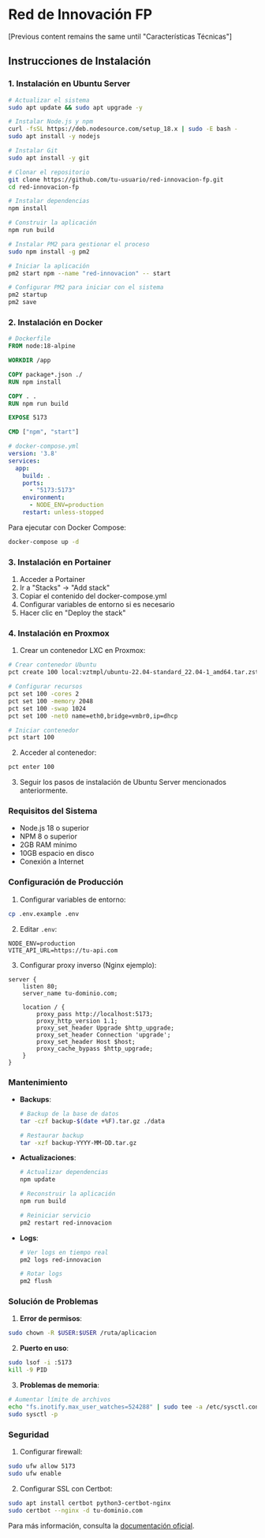 # Red de Innovación FP

[Previous content remains the same until "Características Técnicas"]

## Instrucciones de Instalación

### 1. Instalación en Ubuntu Server

```bash
# Actualizar el sistema
sudo apt update && sudo apt upgrade -y

# Instalar Node.js y npm
curl -fsSL https://deb.nodesource.com/setup_18.x | sudo -E bash -
sudo apt install -y nodejs

# Instalar Git
sudo apt install -y git

# Clonar el repositorio
git clone https://github.com/tu-usuario/red-innovacion-fp.git
cd red-innovacion-fp

# Instalar dependencias
npm install

# Construir la aplicación
npm run build

# Instalar PM2 para gestionar el proceso
sudo npm install -g pm2

# Iniciar la aplicación
pm2 start npm --name "red-innovacion" -- start

# Configurar PM2 para iniciar con el sistema
pm2 startup
pm2 save
```

### 2. Instalación en Docker

```dockerfile
# Dockerfile
FROM node:18-alpine

WORKDIR /app

COPY package*.json ./
RUN npm install

COPY . .
RUN npm run build

EXPOSE 5173

CMD ["npm", "start"]
```

```yaml
# docker-compose.yml
version: '3.8'
services:
  app:
    build: .
    ports:
      - "5173:5173"
    environment:
      - NODE_ENV=production
    restart: unless-stopped
```

Para ejecutar con Docker Compose:
```bash
docker-compose up -d
```

### 3. Instalación en Portainer

1. Acceder a Portainer
2. Ir a "Stacks" → "Add stack"
3. Copiar el contenido del docker-compose.yml
4. Configurar variables de entorno si es necesario
5. Hacer clic en "Deploy the stack"

### 4. Instalación en Proxmox

1. Crear un contenedor LXC en Proxmox:
```bash
# Crear contenedor Ubuntu
pct create 100 local:vztmpl/ubuntu-22.04-standard_22.04-1_amd64.tar.zst

# Configurar recursos
pct set 100 -cores 2
pct set 100 -memory 2048
pct set 100 -swap 1024
pct set 100 -net0 name=eth0,bridge=vmbr0,ip=dhcp

# Iniciar contenedor
pct start 100
```

2. Acceder al contenedor:
```bash
pct enter 100
```

3. Seguir los pasos de instalación de Ubuntu Server mencionados anteriormente.

### Requisitos del Sistema

- Node.js 18 o superior
- NPM 8 o superior
- 2GB RAM mínimo
- 10GB espacio en disco
- Conexión a Internet

### Configuración de Producción

1. Configurar variables de entorno:
```bash
cp .env.example .env
```

2. Editar `.env`:
```env
NODE_ENV=production
VITE_API_URL=https://tu-api.com
```

3. Configurar proxy inverso (Nginx ejemplo):
```nginx
server {
    listen 80;
    server_name tu-dominio.com;

    location / {
        proxy_pass http://localhost:5173;
        proxy_http_version 1.1;
        proxy_set_header Upgrade $http_upgrade;
        proxy_set_header Connection 'upgrade';
        proxy_set_header Host $host;
        proxy_cache_bypass $http_upgrade;
    }
}
```

### Mantenimiento

- **Backups**:
  ```bash
  # Backup de la base de datos
  tar -czf backup-$(date +%F).tar.gz ./data

  # Restaurar backup
  tar -xzf backup-YYYY-MM-DD.tar.gz
  ```

- **Actualizaciones**:
  ```bash
  # Actualizar dependencias
  npm update

  # Reconstruir la aplicación
  npm run build

  # Reiniciar servicio
  pm2 restart red-innovacion
  ```

- **Logs**:
  ```bash
  # Ver logs en tiempo real
  pm2 logs red-innovacion

  # Rotar logs
  pm2 flush
  ```

### Solución de Problemas

1. **Error de permisos**:
```bash
sudo chown -R $USER:$USER /ruta/aplicacion
```

2. **Puerto en uso**:
```bash
sudo lsof -i :5173
kill -9 PID
```

3. **Problemas de memoria**:
```bash
# Aumentar límite de archivos
echo "fs.inotify.max_user_watches=524288" | sudo tee -a /etc/sysctl.conf
sudo sysctl -p
```

### Seguridad

1. Configurar firewall:
```bash
sudo ufw allow 5173
sudo ufw enable
```

2. Configurar SSL con Certbot:
```bash
sudo apt install certbot python3-certbot-nginx
sudo certbot --nginx -d tu-dominio.com
```

Para más información, consulta la [documentación oficial](https://github.com/tu-usuario/red-innovacion-fp/docs).
